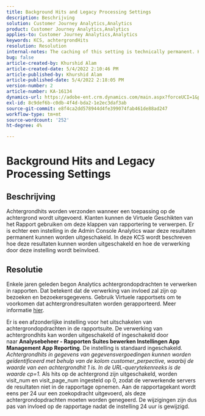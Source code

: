 ```yaml
---
title: Background Hits and Legacy Processing Settings
description: Beschrijving
solution: Customer Journey Analytics,Analytics
product: Customer Journey Analytics,Analytics
applies-to: Customer Journey Analytics,Analytics
keywords: KCS, achtergrondHits
resolution: Resolution
internal-notes: The caching of this setting is technically permanent. However, since we restart those services daily, we are practically manually busting that cache once very 24 hours. The setting caching behavior isn't really documented and is more just of an implementation detail. Therefore, be careful when sharing the information with customers.
bug: false
article-created-by: Khurshid Alam
article-created-date: 5/4/2022 2:10:46 PM
article-published-by: Khurshid Alam
article-published-date: 5/4/2022 2:18:05 PM
version-number: 2
article-number: KA-16134
dynamics-url: https://adobe-ent.crm.dynamics.com/main.aspx?forceUCI=1&pagetype=entityrecord&etn=knowledgearticle&id=d34c29fc-b3cb-ec11-a7b5-6045bd00dbbc
exl-id: 8c9def6b-c0db-4f4d-bda2-1e2ec3daf3ab
source-git-commit: e8f4ca2dd578944d4fe399074fab461de88ad247
workflow-type: tm+mt
source-wordcount: '252'
ht-degree: 4%

---
```


# Background Hits and Legacy Processing Settings

## Beschrijving


Achtergrondhits worden verzonden wanneer een toepassing op de achtergrond wordt uitgevoerd. Klanten kunnen de Virtuele Geschikten van het Rapport gebruiken om deze klappen van rapportering te verwerpen. Er is echter een instelling in de Admin Console Analytics waar deze resultaten permanent kunnen worden uitgeschakeld. In deze KCS wordt beschreven hoe deze resultaten kunnen worden uitgeschakeld en hoe de verwerking door deze instelling wordt beïnvloed.


## Resolutie


Enkele jaren geleden begon Analytics achtergrondopdrachten te verwerken in rapporten. Dat betekent dat de verwerking van invloed zal zijn op bezoeken en bezoekersgegevens. Gebruik Virtuele rapportsets om te voorkomen dat achtergrondresultaten worden gerapporteerd. Meer informatie [hier](https://docs.adobe.com/content/help/en/analytics/components/virtual-report-suites/vrs-components.html).

Er is een afzonderlijke instelling voor het uitschakelen van achtergrondopdrachten in de rapportsuite. De verwerking van achtergrondhits kan worden uitgeschakeld of ingeschakeld door naar <b>Analysebeheer - Rapporten Suites bewerken Instellingen App Management App Reporting</b>. De instelling is standaard ingeschakeld.
*Achtergrondhits in gegevens van gegevensvergoedingen kunnen worden geïdentificeerd met behulp van de kolom customer_perpective, waarbij de waarde van een achtergrondhit 1 is. In de URL-querytekenreeks is de waarde cp=1.*
Als hits op de achtergrond zijn uitgeschakeld, worden visit_num en visit_page_num ingesteld op 0, zodat de verwerkende servers de resultaten niet in de rapportage opnemen. Aan de rapportagekant wordt eens per 24 uur een zoekopdracht uitgevoerd, als deze achtergrondopdrachten moeten worden genegeerd. De wijzigingen zijn dus pas van invloed op de rapportage nadat de instelling 24 uur is gewijzigd.
